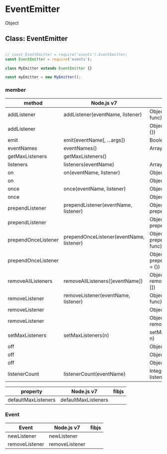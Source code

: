 
# EventEmitter

Object

## Class: EventEmitter

```js

// const EventEmitter = require('events').EventEmitter;
const EventEmitter = require('events');

class MyEmitter extends EventEmitter {}

const myEmitter = new MyEmitter();
```

### member

|       method        |                   Node.js v7             |               fibjs               |
|---------------------|------------------------------------------|-----------------------------------|
| addListener         | addListener(eventName, listener)         | Object addListener(ev, func)      |
| addListener         |                                          | Object addListener(map={})        |
| emit                | emit(eventName[, ...args])               | Boolean emit(ev,...)              |
| eventNames          | eventNames()                             | Array eventNames()                |
| getMaxListeners     | getMaxListeners()                        |                                   |
| listeners           | listeners(eventName)                     | Array listeners(ev)               |
| on                  | on(eventName, listener)                  | Object on( ev, func)              |
| on                  |                                          | Object on(map={})                 |
| once                | once(eventName, listener)                | Object once(ev, func)             |
| once                |                                          | Object once(Object map)           |
| prependListener     | prependListener(eventName, listener)     | Object prependListener(ev, func)  |
| prependListener     |                                          | Object prependListener(map = {})  |
| prependOnceListener | prependOnceListener(eventName, listener) | Object prependOnceListener(ev, func) |
| prependOnceListener |                                          | Object prependOnceListener(map = {}) |
| removeAllListeners  | removeAllListeners([eventName])          | Object removeAllListeners(evs=[]) |
| removeListener      | removeListener(eventName, listener)      | Object removeListener(ev, func)   |
| removeListener      |                                          | Object removeListener(ev)         |
| removeListener      |                                          | Object removeListener(map={})     |
| setMaxListeners     | setMaxListeners(n)                       | setMaxListeners(Integer n)        |
| off                 |                                          | Object off(ev, func)              |
| off                 |                                          | Object off(ev)                    |
| off                 |                                          | Object off(map={})                |
| listenerCount       | listenerCount(eventName)                 | Integer listenerCount(String ev)  |

|     property       |      Node.js v7     | fibjs |
|--------------------|---------------------|-------|
|defaultMaxListeners | defaultMaxListeners |       |

### Event

|       Event   |   Node.js v7   | fibjs |
|---------------|----------------|-------|
|newListener    | newListener    |       |
|removeListener | removeListener |       |
